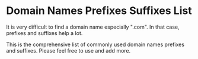 # Domain Names Prefixes Suffixes List
It is very difficult to find a domain name especially ".com". In that case, prefixes and suffixes help a lot. 

This is the comprehensive list of commonly used domain names prefixes and suffixes. Please feel free to use and add more.
